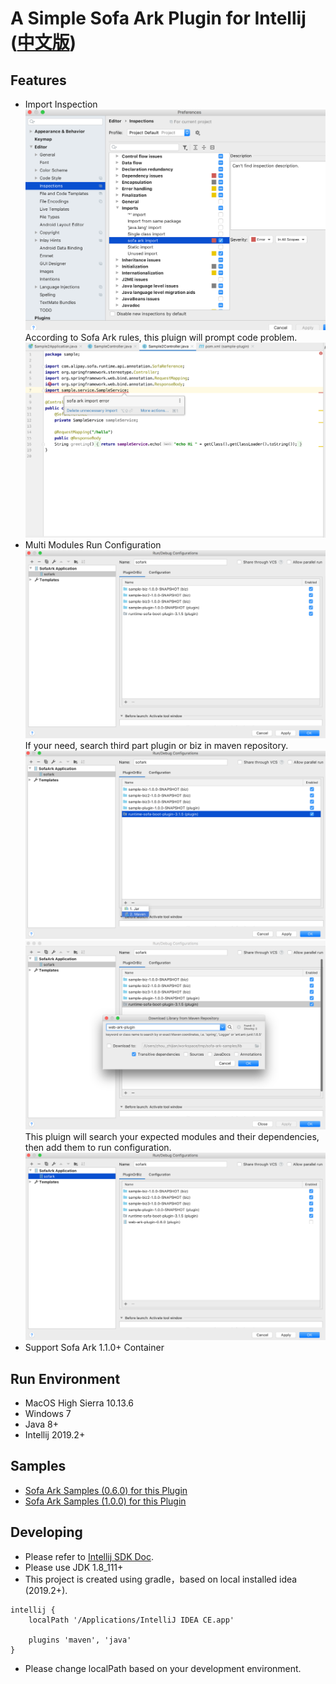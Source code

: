 # A Simple Sofa Ark Plugin for Intellij ([中文版](README_CN.md))

## Features
- Import Inspection
![Inspection Settings](doc/inspection_settings.png)
According to Sofa Ark rules, this pluign will prompt code problem.
![Inspection Samples](doc/inspection_sample.png)
- Multi Modules Run Configuration
![Run Configuration](doc/run_configuration.png)
If your need, search third part plugin or biz in maven repository.
![Add Plugin or Biz](doc/run_configuration_adding_plugin_or_biz.png)
![Search Plugin or Biz](doc/run_configuration_searching_plugin_or_biz.png)
This pluign will search your expected modules and their dependencies, then add them to run configuration.
![Search Result](doc/run_configuration_with_added_plugin_or_biz.png)
- Support Sofa Ark 1.1.0+ Container

## Run Environment
- MacOS High Sierra 10.13.6
- Windows 7
- Java 8+
- Intellij 2019.2+

## Samples
* [Sofa Ark Samples (0.6.0) for this Plugin](https://github.com/ggndnn/sofa-ark-samples/tree/ark_0_6_0)
* [Sofa Ark Samples (1.0.0) for this Plugin](https://github.com/ggndnn/sofa-ark-samples)

## Developing
* Please refer to [Intellij SDK Doc](http://www.jetbrains.org/intellij/sdk/docs/basics/getting_started.html).
* Please use JDK 1.8_111+
* This project is created using gradle，based on local installed idea (2019.2+).
```
intellij {
    localPath '/Applications/IntelliJ IDEA CE.app'

    plugins 'maven', 'java'
}
```
* Please change localPath based on your development environment.